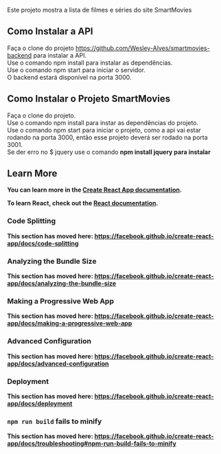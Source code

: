 Este projeto mostra a lista de filmes e séries do site SmartMovies

## Como Instalar a API
Faça o clone do projeto https://github.com/Wesley-Alves/smartmovies-backend para instalar a API.<br/>
Use o comando npm install para instalar as dependências.<br/>
Use o comando npm start para iniciar o servidor.<br/>
O backend estará disponível na porta 3000.
## Como Instalar o Projeto SmartMovies
Faça o clone do projeto.<br/>
Use o comando npm install para instar as dependências do projeto.<br/>
Use o comando npm start para iniciar o projeto, como a api vai estar rodando na porta 3000, então esse projeto deverá ser rodado na porta 3001.</br>
Se der erro no $ jquery use o comando <strong>npm install jquery</stron> para instalar

## Learn More

You can learn more in the [Create React App documentation](https://facebook.github.io/create-react-app/docs/getting-started).

To learn React, check out the [React documentation](https://reactjs.org/).

### Code Splitting

This section has moved here: https://facebook.github.io/create-react-app/docs/code-splitting

### Analyzing the Bundle Size

This section has moved here: https://facebook.github.io/create-react-app/docs/analyzing-the-bundle-size

### Making a Progressive Web App

This section has moved here: https://facebook.github.io/create-react-app/docs/making-a-progressive-web-app

### Advanced Configuration

This section has moved here: https://facebook.github.io/create-react-app/docs/advanced-configuration

### Deployment

This section has moved here: https://facebook.github.io/create-react-app/docs/deployment

### `npm run build` fails to minify

This section has moved here: https://facebook.github.io/create-react-app/docs/troubleshooting#npm-run-build-fails-to-minify 
